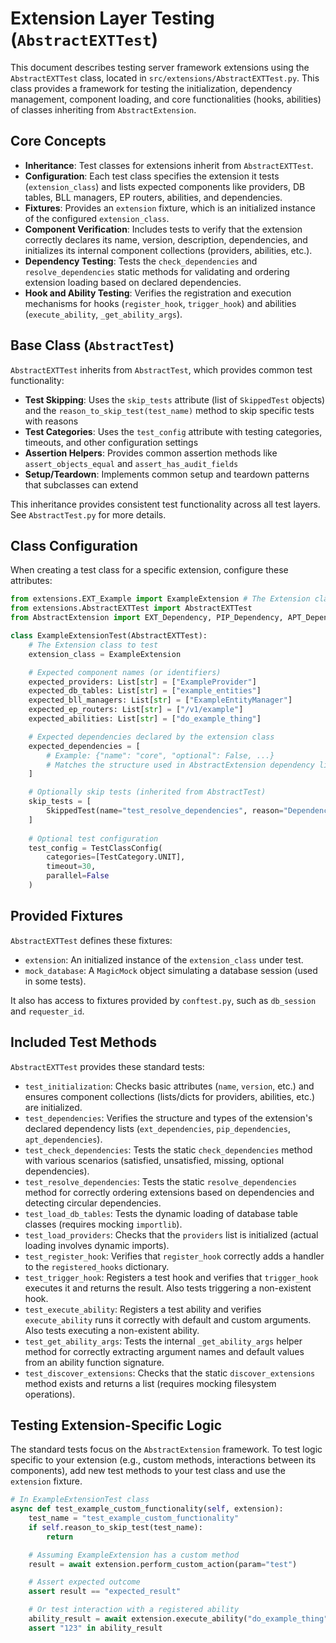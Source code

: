# Extension Layer Testing (`AbstractEXTTest`)

This document describes testing server framework extensions using the `AbstractEXTTest` class, located in `src/extensions/AbstractEXTTest.py`. This class provides a framework for testing the initialization, dependency management, component loading, and core functionalities (hooks, abilities) of classes inheriting from `AbstractExtension`.

## Core Concepts

- **Inheritance**: Test classes for extensions inherit from `AbstractEXTTest`.
- **Configuration**: Each test class specifies the extension it tests (`extension_class`) and lists expected components like providers, DB tables, BLL managers, EP routers, abilities, and dependencies.
- **Fixtures**: Provides an `extension` fixture, which is an initialized instance of the configured `extension_class`.
- **Component Verification**: Includes tests to verify that the extension correctly declares its name, version, description, dependencies, and initializes its internal component collections (providers, abilities, etc.).
- **Dependency Testing**: Tests the `check_dependencies` and `resolve_dependencies` static methods for validating and ordering extension loading based on declared dependencies.
- **Hook and Ability Testing**: Verifies the registration and execution mechanisms for hooks (`register_hook`, `trigger_hook`) and abilities (`execute_ability`, `_get_ability_args`).

## Base Class (`AbstractTest`)

`AbstractEXTTest` inherits from `AbstractTest`, which provides common test functionality:
- **Test Skipping**: Uses the `skip_tests` attribute (list of `SkippedTest` objects) and the `reason_to_skip_test(test_name)` method to skip specific tests with reasons
- **Test Categories**: Uses the `test_config` attribute with testing categories, timeouts, and other configuration settings
- **Assertion Helpers**: Provides common assertion methods like `assert_objects_equal` and `assert_has_audit_fields`
- **Setup/Teardown**: Implements common setup and teardown patterns that subclasses can extend

This inheritance provides consistent test functionality across all test layers. See `AbstractTest.py` for more details.

## Class Configuration

When creating a test class for a specific extension, configure these attributes:

```python
from extensions.EXT_Example import ExampleExtension # The Extension class
from extensions.AbstractEXTTest import AbstractEXTTest
from AbstractExtension import EXT_Dependency, PIP_Dependency, APT_Dependency

class ExampleExtensionTest(AbstractEXTTest):
    # The Extension class to test
    extension_class = ExampleExtension

    # Expected component names (or identifiers)
    expected_providers: List[str] = ["ExampleProvider"]
    expected_db_tables: List[str] = ["example_entities"]
    expected_bll_managers: List[str] = ["ExampleEntityManager"]
    expected_ep_routers: List[str] = ["/v1/example"]
    expected_abilities: List[str] = ["do_example_thing"]

    # Expected dependencies declared by the extension class
    expected_dependencies = [
        # Example: {"name": "core", "optional": False, ...}
        # Matches the structure used in AbstractExtension dependency lists
    ]

    # Optionally skip tests (inherited from AbstractTest)
    skip_tests = [
        SkippedTest(name="test_resolve_dependencies", reason="Dependency logic covered elsewhere")
    ]
    
    # Optional test configuration
    test_config = TestClassConfig(
        categories=[TestCategory.UNIT],
        timeout=30,
        parallel=False
    )
```

## Provided Fixtures

`AbstractEXTTest` defines these fixtures:

- `extension`: An initialized instance of the `extension_class` under test.
- `mock_database`: A `MagicMock` object simulating a database session (used in some tests).

It also has access to fixtures provided by `conftest.py`, such as `db_session` and `requester_id`.

## Included Test Methods

`AbstractEXTTest` provides these standard tests:

- `test_initialization`: Checks basic attributes (`name`, `version`, etc.) and ensures component collections (lists/dicts for providers, abilities, etc.) are initialized.
- `test_dependencies`: Verifies the structure and types of the extension's declared dependency lists (`ext_dependencies`, `pip_dependencies`, `apt_dependencies`).
- `test_check_dependencies`: Tests the static `check_dependencies` method with various scenarios (satisfied, unsatisfied, missing, optional dependencies).
- `test_resolve_dependencies`: Tests the static `resolve_dependencies` method for correctly ordering extensions based on dependencies and detecting circular dependencies.
- `test_load_db_tables`: Tests the dynamic loading of database table classes (requires mocking `importlib`).
- `test_load_providers`: Checks that the `providers` list is initialized (actual loading involves dynamic imports).
- `test_register_hook`: Verifies that `register_hook` correctly adds a handler to the `registered_hooks` dictionary.
- `test_trigger_hook`: Registers a test hook and verifies that `trigger_hook` executes it and returns the result. Also tests triggering a non-existent hook.
- `test_execute_ability`: Registers a test ability and verifies `execute_ability` runs it correctly with default and custom arguments. Also tests executing a non-existent ability.
- `test_get_ability_args`: Tests the internal `_get_ability_args` helper method for correctly extracting argument names and default values from an ability function signature.
- `test_discover_extensions`: Checks that the static `discover_extensions` method exists and returns a list (requires mocking filesystem operations).

## Testing Extension-Specific Logic

The standard tests focus on the `AbstractExtension` framework. To test logic specific to your extension (e.g., custom methods, interactions between its components), add new test methods to your test class and use the `extension` fixture.

```python
# In ExampleExtensionTest class
async def test_example_custom_functionality(self, extension):
    test_name = "test_example_custom_functionality"
    if self.reason_to_skip_test(test_name):
        return

    # Assuming ExampleExtension has a custom method
    result = await extension.perform_custom_action(param="test")

    # Assert expected outcome
    assert result == "expected_result"

    # Or test interaction with a registered ability
    ability_result = await extension.execute_ability("do_example_thing", {"arg": 123})
    assert "123" in ability_result
``` 